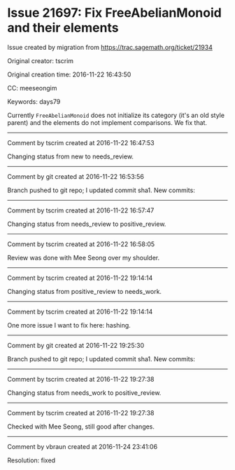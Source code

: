 # Issue 21697: Fix FreeAbelianMonoid and their elements

Issue created by migration from https://trac.sagemath.org/ticket/21934

Original creator: tscrim

Original creation time: 2016-11-22 16:43:50

CC:  meeseongim

Keywords: days79

Currently `FreeAbelianMonoid` does not initialize its category (it's an old style parent) and the elements do not implement comparisons. We fix that.


---

Comment by tscrim created at 2016-11-22 16:47:53

Changing status from new to needs_review.


---

Comment by git created at 2016-11-22 16:53:56

Branch pushed to git repo; I updated commit sha1. New commits:


---

Comment by tscrim created at 2016-11-22 16:57:47

Changing status from needs_review to positive_review.


---

Comment by tscrim created at 2016-11-22 16:58:05

Review was done with Mee Seong over my shoulder.


---

Comment by tscrim created at 2016-11-22 19:14:14

Changing status from positive_review to needs_work.


---

Comment by tscrim created at 2016-11-22 19:14:14

One more issue I want to fix here: hashing.


---

Comment by git created at 2016-11-22 19:25:30

Branch pushed to git repo; I updated commit sha1. New commits:


---

Comment by tscrim created at 2016-11-22 19:27:38

Changing status from needs_work to positive_review.


---

Comment by tscrim created at 2016-11-22 19:27:38

Checked with Mee Seong, still good after changes.


---

Comment by vbraun created at 2016-11-24 23:41:06

Resolution: fixed
